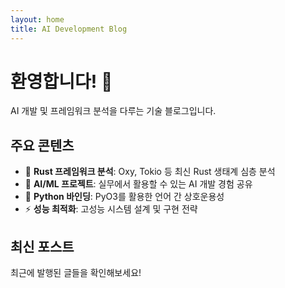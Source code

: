 ```yaml
---
layout: home
title: AI Development Blog
---
```


# 환영합니다! 👋

AI 개발 및 프레임워크 분석을 다루는 기술 블로그입니다.

## 주요 콘텐츠

- 🦀 **Rust 프레임워크 분석**: Oxy, Tokio 등 최신 Rust 생태계 심층 분석
- 🤖 **AI/ML 프로젝트**: 실무에서 활용할 수 있는 AI 개발 경험 공유  
- 🐍 **Python 바인딩**: PyO3를 활용한 언어 간 상호운용성
- ⚡ **성능 최적화**: 고성능 시스템 설계 및 구현 전략

## 최신 포스트

최근에 발행된 글들을 확인해보세요!